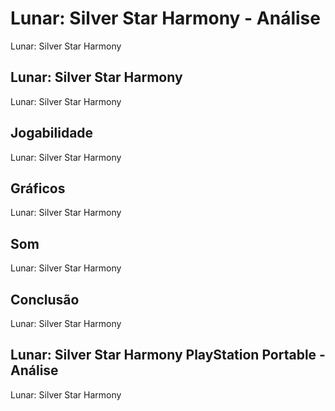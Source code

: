 ---
---

# Lunar: Silver Star Harmony - Análise

Lunar: Silver Star Harmony

## Lunar: Silver Star Harmony

Lunar: Silver Star Harmony

## Jogabilidade

Lunar: Silver Star Harmony

## Gráficos

Lunar: Silver Star Harmony

## Som

Lunar: Silver Star Harmony

## Conclusão

Lunar: Silver Star Harmony

## Lunar: Silver Star Harmony PlayStation Portable - Análise

Lunar: Silver Star Harmony
